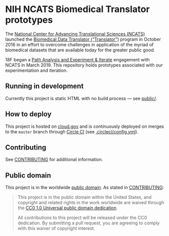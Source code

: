# NIH NCATS Biomedical Translator prototypes

The [National Center for Advancing Translational Sciences (NCATS)](https://ncats.nih.gov/) launched the [Biomedical Data Translator (“Translator”)](https://ncats.nih.gov/translator) program in October 2016 in an effort to overcome challenges in application of the myriad of biomedical datasets that are available today for the greater public good.

18F began a [Path Analysis and Experiment & Iterate](https://18f.gsa.gov/how-we-work/) engagement with NCATS in March 2019. This repository holds prototypes associated with our experimentation and iteration.

## Running in development

Currently this project is static HTML with no build process — see [public/](public/).

## How to deploy

This project is hosted on [cloud.gov](https://cloud.gov/) and is continuously deployed on merges to the `master` branch through [Circle CI](https://circleci.com/gh/18F/nih-ncats-translator) (see [.circleci/config.yml](.circleci/config.yml)).

## Contributing

See [CONTRIBUTING](CONTRIBUTING.md) for additional information.

## Public domain

This project is in the worldwide [public domain](LICENSE.md). As stated in [CONTRIBUTING](CONTRIBUTING.md):

> This project is in the public domain within the United States, and copyright and related rights in the work worldwide are waived through the [CC0 1.0 Universal public domain dedication](https://creativecommons.org/publicdomain/zero/1.0/).
>
> All contributions to this project will be released under the CC0 dedication. By submitting a pull request, you are agreeing to comply with this waiver of copyright interest.

